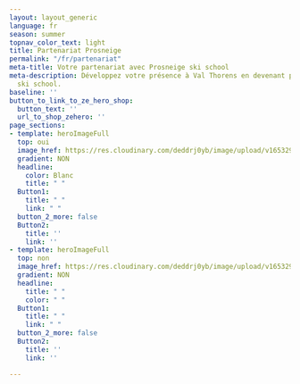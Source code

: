 ```yaml
---
layout: layout_generic
language: fr
season: summer
topnav_color_text: light
title: Partenariat Prosneige
permalink: "/fr/partenariat"
meta-title: Votre partenariat avec Prosneige ski school
meta-description: Développez votre présence à Val Thorens en devenant partenaire Prosneige
  ski school.
baseline: ''
button_to_link_to_ze_hero_shop:
  button_text: ''
  url_to_shop_zehero: ''
page_sections:
- template: heroImageFull
  top: oui
  image_href: https://res.cloudinary.com/deddrj0yb/image/upload/v1653290970/website/Partenaires/Lego/Partenaire_jardin_enfant2.jpg
  gradient: NON
  headline:
    color: Blanc
    title: " "
  Button1:
    title: " "
    link: " "
  button_2_more: false
  Button2:
    title: ''
    link: ''
- template: heroImageFull
  top: non
  image_href: https://res.cloudinary.com/deddrj0yb/image/upload/v1653290968/website/Partenaires/Lego/Partenaire_jardin_enfant.jpg
  gradient: NON
  headline:
    title: " "
    color: " "
  Button1:
    title: " "
    link: " "
  button_2_more: false
  Button2:
    title: ''
    link: ''

---
```

